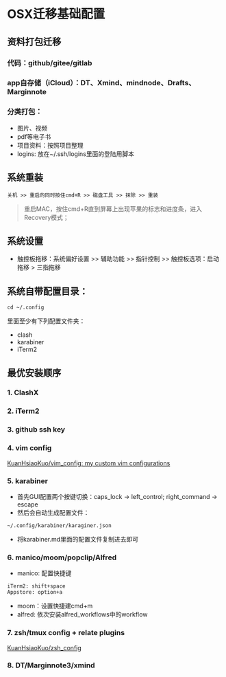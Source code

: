 # OSX迁移基础配置
## 资料打包迁移
### 代码：github/gitee/gitlab
### app自存储（iCloud）：DT、Xmind、mindnode、Drafts、Marginnote
### 分类打包：
- 图片、视频
- pdf等电子书
- 项目资料：按照项目整理
- logins: 放在~/.ssh/logins里面的登陆用脚本
## 系统重装

```
关机 >> 重启的同时按住cmd+R >> 磁盘工具 >> 抹除 >> 重装
```
> 重启MAC，按住cmd+R直到屏幕上出现苹果的标志和进度条，进入Recovery模式；

## 系统设置
- 触控板拖移：系统偏好设置 >> 辅助功能 >> 指针控制 >> 触控板选项：启动拖移 > 三指拖移


## 系统自带配置目录：

```
cd ~/.config
```
里面至少有下列配置文件夹：

- clash
- karabiner
- iTerm2


## 最优安装顺序
### 1. ClashX
### 2. iTerm2
### 3. github ssh key
### 4. vim config
[KuanHsiaoKuo/vim_config: my custom vim configurations](https://github.com/KuanHsiaoKuo/vim_config)
### 5. karabiner
- 首先GUI配置两个按键切换：caps_lock -> left_control; right_command -> escape
- 然后会自动生成配置文件：
```
~/.config/karabiner/karaginer.json
```
- 将karabiner.md里面的配置文件复制进去即可
### 6. manico/moom/popclip/Alfred
- manico: 配置快捷键
```
iTerm2: shift+space
Appstore: option+a
```
- moom：设置快捷建cmd+m
- alfred: 依次安装alfred_workflows中的workflow
### 7. zsh/tmux config + relate plugins
[KuanHsiaoKuo/zsh_config](https://github.com/KuanHsiaoKuo/zsh_config)
### 8. DT/Marginnote3/xmind
